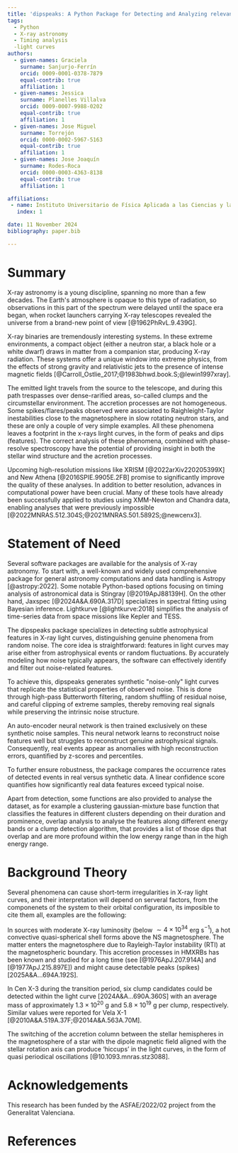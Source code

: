 ```yaml
---
title: 'dipspeaks: A Python Package for Detecting and Analyzing relevant dips and peaks in light curves'
tags:
  - Python
  - X-ray astronomy
  - Timing analysis
  -light curves
authors:
  - given-names: Graciela
    surname: Sanjurjo-Ferrín
    orcid: 0009-0001-0378-7879
    equal-contrib: true
    affiliation: 1
  - given-names: Jessica 
    surname: Planelles Villalva
    orcid: 0009-0007-9988-0202
    equal-contrib: true
    affiliation: 1
  - given-names: Jose Miguel 
    surname: Torrejón
    orcid: 0000-0002-5967-5163
    equal-contrib: true
    affiliation: 1
  - given-names: Jose Joaquín 
    surname: Rodes-Roca
    orcid: 0000-0003-4363-8138
    equal-contrib: true
    affiliation: 1

affiliations:
 - name: Instituto Universitario de Física Aplicada a las Ciencias y las Tecnologías, Universidad de Alicante, 03690 Alicante, Spain
   index: 1

date: 11 November 2024
bibliography: paper.bib

---
```



# Summary

X-ray astronomy is a young discipline, spanning no more than a few decades. The Earth's atmosphere is opaque to this type of radiation, so observations in this part of the spectrum were delayed until the space era began, when rocket launchers carrying X-ray telescopes revealed the universe from a brand-new point of view [@1962PhRvL.9.439G].

X-ray binaries are tremendously interesting systems. In these extreme environments, a compact object (either a neutron star, a black hole or a white dwarf) draws in matter from a companion star, producing X-ray radiation. These systems offer a unique window into extreme physics, from the effects of strong gravity and relativistic jets to the presence of intense magnetic fields [@Carroll_Ostlie_2017;@1983bhwd.book.S;@lewin1997xray].

The emitted light travels from the source to the telescope, and during this path trespasses over dense-rarified areas, so-called clumps and the circumstellar environment. The accretion processes are not homogeneous. Some spikes/flares/peaks observed were associated to Raighleight-Taylor inestabilities close to the magnetosphere in slow rotating neutron stars, and these are only a couple of very simple examples. All these phenomena leaves a footprint in the x-rays lirght curves, in the form of peaks and dips (features). The correct analysis of these phenomena, combined with phase-resolve spectroscopy have the potential of providing insight in both the stellar wind structure and the acretion processes.

Upcoming high-resolution missions like XRISM [@2022arXiv220205399X] and New Athena [@2016SPIE.9905E.2FB] promise to significantly improve the quality of these analyses. In addition to better resolution, advances in computational power have been crucial. Many of these tools have already been successfully applied to studies using XMM-Newton and Chandra data, enabling analyses that were previously impossible [@2022MNRAS.512.304S;@2021MNRAS.501.5892S;@newcenx3].


# Statement of Need

Several software packages are available for the analysis of X-ray astronomy. To start with, a well-known and widely used comprehensive package for general astronomy computations and data handling is Astropy [@astropy:2022]. Some notable Python-based options focusing on timing analysis of astronomical data is Stingray [@2019ApJ88139H]. On the other hand, Jaxspec [@2024A&A.690A.317D] specializes in spectral fitting using Bayesian inference. Lightkurve [@lightkurve:2018] simplifies the analysis of time-series data from space missions like Kepler and TESS. 

The dipspeaks package specializes in detecting subtle astrophysical features in X-ray light curves, distinguishing genuine phenomena from random noise. The core idea is straightforward: features in light curves may arise either from astrophysical events or random fluctuations. By accurately modeling how noise typically appears, the software can effectively identify and filter out noise-related features.

To achieve this, dipspeaks generates synthetic "noise-only" light curves that replicate the statistical properties of observed noise. This is done through high-pass Butterworth filtering, random shuffling of residual noise, and careful clipping of extreme samples, thereby removing real signals while preserving the intrinsic noise structure.

An auto-encoder neural network is then trained exclusively on these synthetic noise samples. This neural network learns to reconstruct noise features well but struggles to reconstruct genuine astrophysical signals. Consequently, real events appear as anomalies with high reconstruction errors, quantified by z-scores and percentiles.

To further ensure robustness, the package compares the occurrence rates of detected events in real versus synthetic data. A linear confidence score quantifies how significantly real data features exceed typical noise. 

Apart from detection, some functions are also provided to analyse the dataset, as for example a clustering gaussian-mixture base function that classifies the features in different clusters depending on their duration and prominence, overlap analysis to analyse the features along different energy bands or a clump detection algorithm, that provides a list of those dips that overlap and are more profound within the low energy range than in the high energy range.

# Background Theory
Several phenomena can cause short-term irregularities in X-ray light curves, and their interpretation will depend on serveral factors, from the componenets of the system to their orbital configuration, its imposible to cite them all, examples are the following:

In sources with moderate X-ray luminosity (below $\sim 4 \times 10^{34}$ erg s$^{-1}$), a hot convective quasi-spherical shell forms above the NS magnetosphere. The matter enters the magnetosphere due to Rayleigh-Taylor instability (RTI) at the magnetospheric boundary. This accretion processes in HMXRBs has been known and studied for a long time (see [@1976ApJ.207.914A] and [@1977ApJ.215.897E]) and might cause detectable peaks (spikes) [2025A&A...694A.192S].

In Cen X-3 during the transition period, six clump candidates could be detected within the light curve [2024A&A...690A.360S] with an average mass of approximately $1.3\times 10^{20}$ g and $5.8\times 10^{19}$ g per clump, respectively. Similar values were reported for Vela X-1 [@2010A&A.519A.37F;@2014A&A.563A.70M]. 

The switching of the accretion column between the stellar hemispheres in the magnetosphere of a star with the dipole magnetic field aligned with the stellar rotation axis can produce ‘hiccups’ in the light curves, in the form of quasi periodical oscillations [@10.1093.mnras.stz3088].  

# Acknowledgements

This research has been funded by the ASFAE/2022/02 project from the Generalitat Valenciana.


# References
